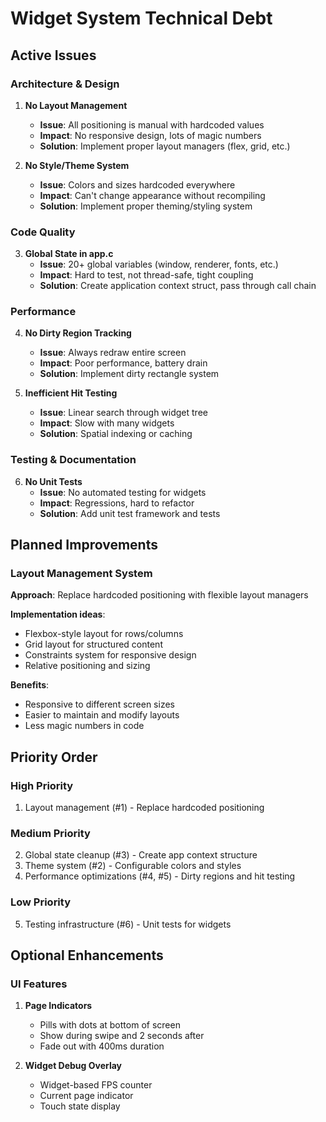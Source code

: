 # Widget System Technical Debt

## Active Issues

### Architecture & Design

1. **No Layout Management**
   - **Issue**: All positioning is manual with hardcoded values
   - **Impact**: No responsive design, lots of magic numbers
   - **Solution**: Implement proper layout managers (flex, grid, etc.)

2. **No Style/Theme System**
   - **Issue**: Colors and sizes hardcoded everywhere
   - **Impact**: Can't change appearance without recompiling
   - **Solution**: Implement proper theming/styling system

### Code Quality

3. **Global State in app.c**
   - **Issue**: 20+ global variables (window, renderer, fonts, etc.)
   - **Impact**: Hard to test, not thread-safe, tight coupling
   - **Solution**: Create application context struct, pass through call chain

### Performance

4. **No Dirty Region Tracking**
    - **Issue**: Always redraw entire screen
    - **Impact**: Poor performance, battery drain
    - **Solution**: Implement dirty rectangle system

5. **Inefficient Hit Testing**
    - **Issue**: Linear search through widget tree
    - **Impact**: Slow with many widgets
    - **Solution**: Spatial indexing or caching

### Testing & Documentation

6. **No Unit Tests**
    - **Issue**: No automated testing for widgets
    - **Impact**: Regressions, hard to refactor
    - **Solution**: Add unit test framework and tests

## Planned Improvements

### Layout Management System
**Approach**: Replace hardcoded positioning with flexible layout managers

**Implementation ideas**:
- Flexbox-style layout for rows/columns
- Grid layout for structured content
- Constraints system for responsive design
- Relative positioning and sizing

**Benefits**:
- Responsive to different screen sizes
- Easier to maintain and modify layouts
- Less magic numbers in code

## Priority Order

### High Priority
1. Layout management (#1) - Replace hardcoded positioning

### Medium Priority
2. Global state cleanup (#3) - Create app context structure
3. Theme system (#2) - Configurable colors and styles
4. Performance optimizations (#4, #5) - Dirty regions and hit testing

### Low Priority
5. Testing infrastructure (#6) - Unit tests for widgets

## Optional Enhancements

### UI Features
1. **Page Indicators**
   - Pills with dots at bottom of screen
   - Show during swipe and 2 seconds after
   - Fade out with 400ms duration

2. **Widget Debug Overlay**
   - Widget-based FPS counter
   - Current page indicator
   - Touch state display